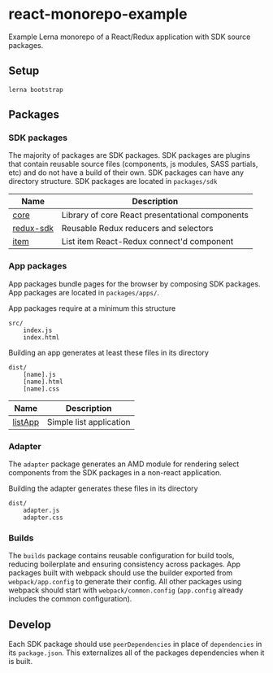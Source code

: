 # react-monorepo-example

Example Lerna monorepo of a React/Redux application with SDK source packages.

## Setup

    lerna bootstrap

## Packages

### SDK packages
The majority of packages are SDK packages. SDK packages are plugins that 
contain reusable source files (components, js modules, SASS partials, etc) 
and do not have a build of their own. SDK packages can have any directory 
structure. SDK packages are located in `packages/sdk`

| Name          | Description |
|---------------|-------------|
| [core]()      | Library of core React presentational components | 
| [redux-sdk]() | Reusable Redux reducers and selectors |
| [item]()      | List item React-Redux connect'd component |

### App packages
App packages bundle pages for the browser by composing SDK packages. 
App packages are located in `packages/apps/`.
  
App packages require at a minimum this structure
```
src/
    index.js
    index.html
```
            
Building an app generates at least these files in its directory
```
dist/
    [name].js
    [name].html
    [name].css
```

| Name    | Description |
|---------|-------------|
| [listApp]() | Simple list application | 

### Adapter
The `adapter` package generates an AMD module for rendering select 
components from the SDK packages in a non-react application.

Building the adapter generates these files in its directory
```
dist/
    adapter.js
    adapter.css
```
        
### Builds
The `builds` package contains reusable configuration for build tools, reducing 
boilerplate and ensuring consistency across packages. App packages 
built with webpack should use the builder exported from `webpack/app.config` to generate their config. 
All other packages using webpack should start with `webpack/common.config` (`app.config` 
already includes the common configuration).     

## Develop
Each SDK package should use `peerDependencies` in place of `dependencies` 
in its `package.json`. This externalizes all of the packages dependencies 
when it is built.
